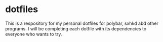 # dotfiles

This is a respository for my personal dotfiles for polybar, sxhkd abd other programs.
I will be completing each dotfile with its dependencies to everyone who wants to try.
